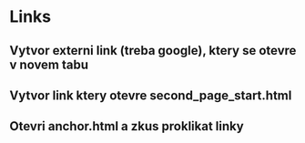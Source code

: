 # Links
## Vytvor externi link (treba google), ktery se otevre v novem tabu
## Vytvor link ktery otevre second_page_start.html
## Otevri anchor.html a zkus proklikat linky

